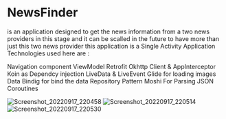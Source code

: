 # NewsFinder


is an application designed to get the news information from a two news providers in this stage and it can be scalled in the future to have more than just this two news provider 
this application is a Single Activity Application 
Technologies used here are : 

Navigation component 
ViewModel 
Retrofit 
Okhttp Client & AppInterceptor 
Koin as Dependcy injection 
LiveData & LiveEvent 
Glide for loading images 
Data Bindig for bind the data
Repository Pattern 
Moshi For Parsing JSON 
Coroutines


![Screenshot_20220917_220458](https://user-images.githubusercontent.com/41286140/190872713-5aec6df6-c56f-45b6-a537-1297cce16c90.png)
![Screenshot_20220917_220514](https://user-images.githubusercontent.com/41286140/190872716-f4cbfa58-a5ca-4aaf-b0df-95af56b8dfd6.png)
![Screenshot_20220917_220530](https://user-images.githubusercontent.com/41286140/190872717-cf2f73a1-2566-4c3d-9720-f62c6b34f466.png)
